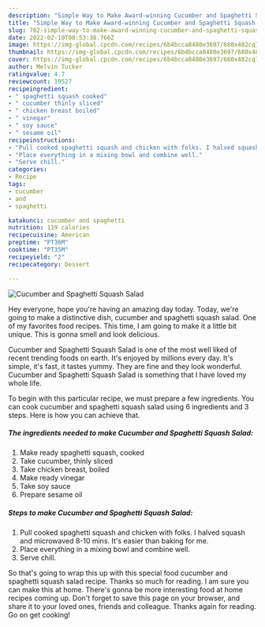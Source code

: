 ```yaml
---
description: "Simple Way to Make Award-winning Cucumber and Spaghetti Squash Salad"
title: "Simple Way to Make Award-winning Cucumber and Spaghetti Squash Salad"
slug: 702-simple-way-to-make-award-winning-cucumber-and-spaghetti-squash-salad
date: 2022-02-10T08:53:38.766Z
image: https://img-global.cpcdn.com/recipes/6b4bcca8480e3697/680x482cq70/cucumber-and-spaghetti-squash-salad-recipe-main-photo.jpg
thumbnail: https://img-global.cpcdn.com/recipes/6b4bcca8480e3697/680x482cq70/cucumber-and-spaghetti-squash-salad-recipe-main-photo.jpg
cover: https://img-global.cpcdn.com/recipes/6b4bcca8480e3697/680x482cq70/cucumber-and-spaghetti-squash-salad-recipe-main-photo.jpg
author: Melvin Tucker
ratingvalue: 4.7
reviewcount: 19527
recipeingredient:
- " spaghetti squash cooked"
- " cucumber thinly sliced"
- " chicken breast boiled"
- " vinegar"
- " soy sauce"
- " sesame oil"
recipeinstructions:
- "Pull cooked spaghetti squash and chicken with folks. I halved squash and microwaved 8-10 mins. It&#39;s easier than baking for me."
- "Place everything in a mixing bowl and combine well."
- "Serve chill."
categories:
- Recipe
tags:
- cucumber
- and
- spaghetti

katakunci: cucumber and spaghetti 
nutrition: 119 calories
recipecuisine: American
preptime: "PT36M"
cooktime: "PT35M"
recipeyield: "2"
recipecategory: Dessert

---
```



![Cucumber and Spaghetti Squash Salad](https://img-global.cpcdn.com/recipes/6b4bcca8480e3697/680x482cq70/cucumber-and-spaghetti-squash-salad-recipe-main-photo.jpg)

Hey everyone, hope you're having an amazing day today. Today, we're going to make a distinctive dish, cucumber and spaghetti squash salad. One of my favorites food recipes. This time, I am going to make it a little bit unique. This is gonna smell and look delicious.

Cucumber and Spaghetti Squash Salad is one of the most well liked of recent trending foods on earth. It's enjoyed by millions every day. It's simple, it's fast, it tastes yummy. They are fine and they look wonderful. Cucumber and Spaghetti Squash Salad is something that I have loved my whole life.




To begin with this particular recipe, we must prepare a few ingredients. You can cook cucumber and spaghetti squash salad using 6 ingredients and 3 steps. Here is how you can achieve that.

<!--inarticleads1-->

##### The ingredients needed to make Cucumber and Spaghetti Squash Salad:

1. Make ready  spaghetti squash, cooked
1. Take  cucumber, thinly sliced
1. Take  chicken breast, boiled
1. Make ready  vinegar
1. Take  soy sauce
1. Prepare  sesame oil




<!--inarticleads2-->

##### Steps to make Cucumber and Spaghetti Squash Salad:

1. Pull cooked spaghetti squash and chicken with folks. I halved squash and microwaved 8-10 mins. It&#39;s easier than baking for me.
1. Place everything in a mixing bowl and combine well.
1. Serve chill.




So that's going to wrap this up with this special food cucumber and spaghetti squash salad recipe. Thanks so much for reading. I am sure you can make this at home. There's gonna be more interesting food at home recipes coming up. Don't forget to save this page on your browser, and share it to your loved ones, friends and colleague. Thanks again for reading. Go on get cooking!
